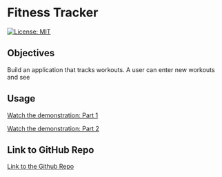 # Fitness Tracker

[![License: MIT](https://img.shields.io/badge/License-MIT-yellow.svg)](https://opensource.org/licenses/MIT)

## Objectives
Build an application that tracks workouts. A user can enter new workouts and see 

## Usage
[Watch the demonstration: Part 1](https://watch.screencastify.com/v/Mnu2mrCBQxldyIc2qzVx)

[Watch the demonstration: Part 2](https://watch.screencastify.com/v/mitlywRHUfDvDLPMYsej)

## Link to GitHub Repo
[Link to the Github Repo](https://github.com/erikaosterbur/e-commerce-back-end.git)
